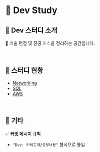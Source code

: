 # 💭 Dev Study  

## 💭 Dev 스터디 소개  
📖 기술 면접 및 전공 지식을 정리하는 공간입니다.  

<br>  

## 💭 스터디 현황  
- [Networking](https://github.com/hhee4455/CS-Study/tree/main/Networking)
- [SQL](https://github.com/hhee4455/CS-Study/tree/main/SQL)
- [AWS](https://github.com/hhee4455/Dev-Notebook/tree/main/AWS)

<br>  

## 💭 기타  
✅ **커밋 메시지 규칙**  
- `"Dev: 카테고리/공부내용"` 형식으로 통일  
